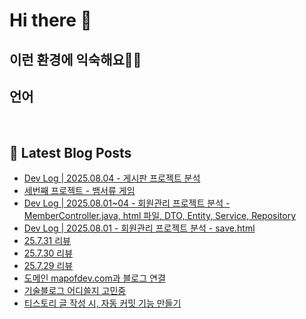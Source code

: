 # Hi there 👋

## 이런 환경에 익숙해요✍🏼

## 언어

<p>
  <img alt="" src= "https://img.shields.io/badge/JavaScript-F7DF1E?style=flat-square&logo=JavaScript&logoColor=white"/> 
  <img alt="" src= "https://img.shields.io/badge/TypeScript-black?logo=typescript&logoColor=blue"/>
</p>

## 📕 Latest Blog Posts

<ul><li><a href='https://01111.tistory.com/entry/%F0%9F%93%9D-Dev-Log-20250804-%EA%B2%8C%EC%8B%9C%ED%8C%90-%ED%94%84%EB%A1%9C%EC%A0%9D%ED%8A%B8-%EB%B6%84%EC%84%9D' target='_blank'>  Dev Log | 2025.08.04 - 게시판 프로젝트 분석</a></li><li><a href='https://01111.tistory.com/entry/%EC%84%B8%EB%B2%88%EC%A7%B8-%ED%94%84%EB%A1%9C%EC%A0%9D%ED%8A%B8-%EC%93%B0%EB%8B%B4%EC%93%B0%EB%8B%B4' target='_blank'>세번째 프로젝트 - 뱀서류 게임</a></li><li><a href='https://01111.tistory.com/entry/z' target='_blank'>  Dev Log | 2025.08.01~04 - 회원관리 프로젝트 분석 - MemberController.java, html 파일, DTO, Entity, Service, Repository</a></li><li><a href='https://01111.tistory.com/entry/%F0%9F%93%9D-Dev-Log-20250801' target='_blank'>  Dev Log | 2025.08.01 - 회원관리 프로젝트 분석 - save.html</a></li><li><a href='https://01111.tistory.com/entry/25731-%EB%A6%AC%EB%B7%B0' target='_blank'>25.7.31 리뷰</a></li><li><a href='https://01111.tistory.com/entry/25729' target='_blank'>25.7.30 리뷰</a></li><li><a href='https://01111.tistory.com/entry/25729-%EB%A6%AC%EB%B7%B0' target='_blank'>25.7.29 리뷰</a></li><li><a href='https://01111.tistory.com/entry/%EB%8F%84%EB%A9%94%EC%9D%B8-mapofdevcom%EA%B3%BC-%EB%B8%94%EB%A1%9C%EA%B7%B8-%EC%97%B0%EA%B2%B0' target='_blank'>도메인 mapofdev.com과 블로그 연결</a></li><li><a href='https://01111.tistory.com/entry/%EA%B8%B0%EC%88%A0%EB%B8%94%EB%A1%9C%EA%B7%B8-%EC%96%B4%EB%94%94%EC%93%B8%EC%A7%80-%EA%B3%A0%EB%AF%BC%EC%A4%91' target='_blank'>기술블로그 어디쓸지 고민중</a></li><li><a href='https://01111.tistory.com/entry/%ED%8B%B0%EC%8A%A4%ED%86%A0%EB%A6%AC-%EA%B8%80-%EC%9E%91%EC%84%B1-%EC%8B%9C-%EC%9E%90%EB%8F%99-%EC%BB%A4%EB%B0%8B-%EA%B8%B0%EB%8A%A5-%EB%A7%8C%EB%93%A4%EA%B8%B0' target='_blank'>티스토리 글 작성 시, 자동 커밋 기능 만들기</a></li></ul>